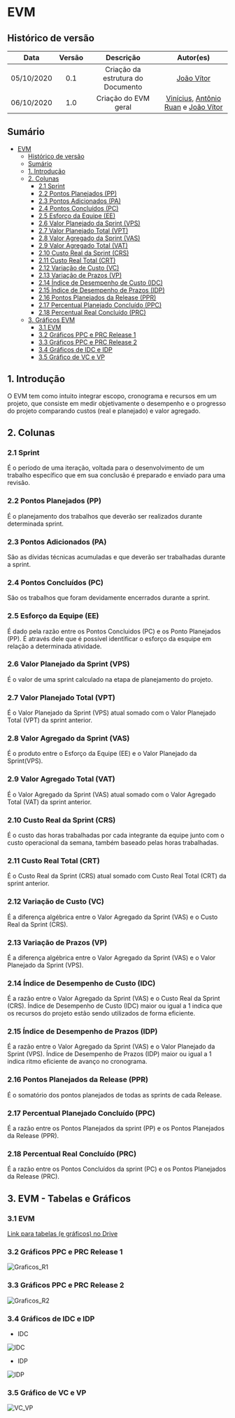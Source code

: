# EVM

## Histórico de versão

|   Data    | Versão | Descrição            | Autor(es)  |
|   :-:     |  :-:   |  :-:                 |  :-:       |
| 05/10/2020|  0.1   | Criação da estrutura do Documento | [João Vítor](https://github.com/joaovitorml) |
| 06/10/2020 | 1.0 | Criação do EVM geral | [Vinícius](https://github.com/faco400), [Antônio Ruan](https://github.com/RuanMoura) e [João Vítor](https://github.com/joaovitorml)

## Sumário

- [EVM](#evm)
  - [Histórico de versão](#histórico-de-versão)
  - [Sumário](#sumário)
  - [1. Introdução](#1-introdução)
  - [2. Colunas](#2-colunas)
    - [2.1 Sprint](#21-sprint)
    - [2.2 Pontos Planejados (PP)](#22-pontos-planejados-pp)
    - [2.3 Pontos Adicionados (PA)](#23-pontos-adicionados-pa)
    - [2.4 Pontos Concluídos (PC)](#24-pontos-concluídos-pc)
    - [2.5 Esforço da Equipe (EE)](#25-esforço-da-equipe-ee)
    - [2.6 Valor Planejado da Sprint (VPS)](#26-valor-planejado-da-sprint-vps)
    - [2.7 Valor Planejado Total (VPT)](#27-valor-planejado-total-vpt)
    - [2.8 Valor Agregado da Sprint (VAS)](#28-valor-agregado-da-sprint-vas)
    - [2.9 Valor Agregado Total (VAT)](#29-valor-agregado-total-vat)
    - [2.10 Custo Real da Sprint (CRS)](#210-custo-real-da-sprint-crs)
    - [2.11 Custo Real Total (CRT)](#211-custo-real-total-crt)
    - [2.12 Variação de Custo (VC)](#212-variação-de-custo-vc)
    - [2.13 Variação de Prazos (VP)](#213-variação-de-prazos-vp)
    - [2.14 Índice de Desempenho de Custo (IDC)](#214-índice-de-desempenho-de-custo-idc)
    - [2.15 Índice de Desempenho de Prazos (IDP)](#215-índice-de-desempenho-de-prazos-idp)
    - [2.16 Pontos Planejados da Release (PPR)](#216-pontos-planejados-da-release-ppr)
    - [2.17 Percentual Planejado Concluído (PPC)](#217-percentual-planejado-concluido-ppc)
    - [2.18 Percentual Real Concluído (PRC)](#218-percentual-real-conluido-prc)
  - [3. Gráficos EVM](#3-gráficos-evm)
    - [3.1 EVM](#31-evm)
    - [3.2 Gráficos PPC e PRC Release 1](#32-)
    - [3.3 Gráficos PPC e PRC Release 2](#33-)
    - [3.4 Gráficos de IDC e IDP](#34-)
    - [3.5 Gráfico de VC e VP](#35-)


## 1. Introdução

O EVM tem como intuito integrar escopo, cronograma e recursos em um projeto, que consiste em medir objetivamente o desempenho e o progresso do projeto comparando custos (real e planejado) e valor agregado.

## 2. Colunas

### 2.1 Sprint

É o período de uma iteração, voltada para o desenvolvimento de um trabalho específico que em sua conclusão é preparado e enviado para uma revisão.

### 2.2 Pontos Planejados (PP)

É o planejamento dos trabalhos que deverão ser realizados durante determinada sprint.

### 2.3 Pontos Adicionados (PA)

São as dívidas técnicas acumuladas e que deverão ser trabalhadas durante a sprint.

### 2.4 Pontos Concluídos (PC)

São os trabalhos que foram devidamente encerrados durante a sprint.

### 2.5 Esforço da Equipe (EE)

É dado pela razão entre os Pontos Concluidos (PC) e os Ponto Planejados (PP). É através dele que é possível identificar o esforço da esquipe em relação a determinada atividade.

### 2.6 Valor Planejado da Sprint (VPS)

É o valor de uma sprint calculado na etapa de planejamento do projeto.

### 2.7 Valor Planejado Total (VPT)

É o Valor Planejado da Sprint (VPS) atual somado com o Valor Planejado Total (VPT) da sprint anterior.

### 2.8 Valor Agregado da Sprint (VAS)

É o produto entre o Esforço da Equipe (EE) e o Valor Planejado da Sprint(VPS).

### 2.9 Valor Agregado Total (VAT)

É o Valor Agregado da Sprint (VAS) atual somado com o Valor Agregado Total (VAT) da sprint anterior.

### 2.10 Custo Real da Sprint (CRS)

É o custo das horas trabalhadas por cada integrante da equipe junto com o custo operacional da semana, também baseado pelas horas trabalhadas.

### 2.11 Custo Real Total (CRT)

É o Custo Real da Sprint (CRS) atual somado com Custo Real Total (CRT) da sprint anterior.

### 2.12 Variação de Custo (VC)

É a diferença algébrica entre o Valor Agregado da Sprint (VAS) e o Custo Real da Sprint (CRS).

### 2.13 Variação de Prazos (VP)

É a diferença algébrica entre o Valor Agregado da Sprint (VAS) e o Valor Planejado da Sprint (VPS).

### 2.14 Índice de Desempenho de Custo (IDC)

É a razão entre o Valor Agregado da Sprint (VAS) e o Custo Real da Sprint (CRS). Índice de Desempenho de Custo (IDC) maior ou igual a 1 indica que os recursos do projeto estão sendo utilizados de forma eficiente.

### 2.15 Índice de Desempenho de Prazos (IDP)

É a razão entre o Valor Agregado da Sprint (VAS) e o Valor Planejado da Sprint (VPS). Índice de Desempenho de Prazos (IDP) maior ou igual a 1 indica ritmo eficiente de avanço no cronograma.

### 2.16 Pontos Planejados da Release (PPR)

É o somatório dos pontos planejados de todas as sprints de cada Release.

### 2.17 Percentual Planejado Concluído (PPC)

É a razão entre os Pontos Planejados da sprint (PP)
e os Pontos Planejados da Release (PPR).

### 2.18 Percentual Real Concluído (PRC)

É a razão entre os Pontos Concluídos da sprint (PC) e os Pontos Planejados da Release (PRC).

## 3. EVM - Tabelas e Gráficos

### 3.1 EVM

[Link para tabelas (e gráficos) no Drive](https://docs.google.com/spreadsheets/d/10vuSwLs7cobxasd3mzD6sRaPbNAktppWo2tsntIRbpQ/edit#gid=0)

### 3.2 Gráficos PPC e PRC Release 1

![Graficos_R1](img/grafico_R1.JPG)

### 3.3 Gráficos PPC e PRC Release 2

![Graficos_R2](img/grafico_R2.jpg)

### 3.4 Gráficos de IDC e IDP

- IDC

![IDC](img/grafico_IDC.jpg)

- IDP

![IDP](img/grafico_IDP.jpg)

### 3.5 Gráfico de VC e VP

![VC_VP](img/graficos_VC_VP.jpg)
